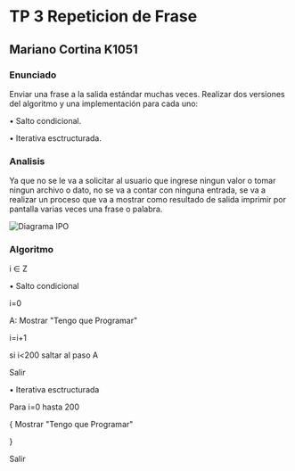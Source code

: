 # TP 3 Repeticion de Frase

## Mariano Cortina K1051

### Enunciado

Enviar una frase a la salida estándar muchas veces.
Realizar dos versiones del algoritmo y una implementación para cada uno:

• Salto condicional.

• Iterativa esctructurada.

### Analisis

Ya que no se le va a solicitar al usuario que ingrese ningun valor o tomar ningun archivo o dato, no se va a contar con ninguna entrada, se va a realizar un proceso que va a mostrar como resultado de salida imprimir por pantalla varias veces una frase o palabra.

![Diagrama IPO](https://raw.githubusercontent.com/mncort/Repeticion_de_Frase/master/Untitled%20Diagram.png)

### Algoritmo

i ∈ Z

• Salto condicional

  i=0
  
  A: Mostrar "Tengo que Programar"
  
  i=i+1
  
  si i<200 saltar al paso A
  
  Salir

• Iterativa esctructurada

  Para i=0 hasta 200
  
  { Mostrar "Tengo que Programar"
  
  }
  
  Salir
